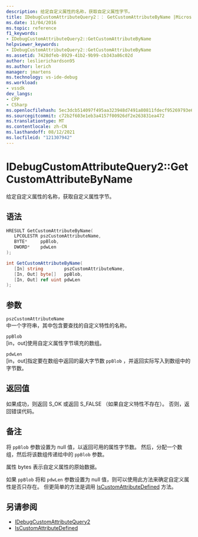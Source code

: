 ```yaml
---
description: 给定自定义属性的名称，获取自定义属性字节。
title: IDebugCustomAttributeQuery2：： GetCustomAttributeByName |Microsoft Docs
ms.date: 11/04/2016
ms.topic: reference
f1_keywords:
- IDebugCustomAttributeQuery2::GetCustomAttributeByName
helpviewer_keywords:
- IDebugCustomAttributeQuery2::GetCustomAttributeByName
ms.assetid: 7428dfeb-8929-41b2-9b99-cb343a86c02d
author: leslierichardson95
ms.author: lerich
manager: jmartens
ms.technology: vs-ide-debug
ms.workload:
- vssdk
dev_langs:
- CPP
- CSharp
ms.openlocfilehash: 5ec3dcb514097f495aa323948d7491a80811fdecf95269793e61f82545f49930
ms.sourcegitcommit: c72b2f603e1eb3a4157f00926df2e263831ea472
ms.translationtype: MT
ms.contentlocale: zh-CN
ms.lasthandoff: 08/12/2021
ms.locfileid: "121307942"
---
```

# <a name="idebugcustomattributequery2getcustomattributebyname"></a>IDebugCustomAttributeQuery2::GetCustomAttributeByName
给定自定义属性的名称，获取自定义属性字节。

## <a name="syntax"></a>语法

```cpp
HRESULT GetCustomAttributeByName( 
   LPCOLESTR pszCustomAttributeName,
   BYTE*     ppBlob,
   DWORD*    pdwLen
);
```

```csharp
int GetCustomAttributeByName(
   [In] string        pszCustomAttributeName,
   [In, Out] byte[]   ppBlob,
   [In, Out] ref uint pdwLen
);
```

## <a name="parameters"></a>参数
`pszCustomAttributeName`\
中一个字符串，其中包含要查找的自定义特性的名称。

`ppBlob`\
[in，out]使用自定义属性字节填充的数组。

`pdwLen`\
[in，out]指定要在数组中返回的最大字节数 `ppBlob` ，并返回实际写入到数组中的字节数。

## <a name="return-value"></a>返回值
 如果成功，则返回 S_OK 或返回 S_FALSE （如果自定义特性不存在）。 否则，返回错误代码。

## <a name="remarks"></a>备注
 将 `ppBlob` 参数设置为 null 值，以返回可用的属性字节数。 然后，分配一个数组，然后将该数组传递给中的 `ppBlob` 参数。

 属性 bytes 表示自定义属性的原始数据。

 如果 `ppBlob` 将和 `pdwLen` 参数设置为 null 值，则可以使用此方法来确定自定义属性是否只存在。 但更简单的方法是调用 [IsCustomAttributeDefined](../../../extensibility/debugger/reference/idebugcustomattributequery2-iscustomattributedefined.md) 方法。

## <a name="see-also"></a>另请参阅
- [IDebugCustomAttributeQuery2](../../../extensibility/debugger/reference/idebugcustomattributequery2.md)
- [IsCustomAttributeDefined](../../../extensibility/debugger/reference/idebugcustomattributequery2-iscustomattributedefined.md)
